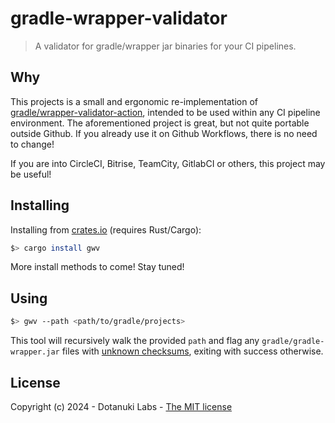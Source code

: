 # gradle-wrapper-validator

> A validator for gradle/wrapper jar binaries for your CI pipelines.

## Why

This projects is a small and ergonomic re-implementation of
[gradle/wrapper-validator-action](https://github.com/gradle/wrapper-validation-action),
intended to be used within any CI pipeline environment. The aforementioned
project is great, but not quite portable outside Github. If you already use
it on Github Workflows, there is no need to change!

If you are into CircleCI, Bitrise, TeamCity, GitlabCI or others, this project
may be useful!

## Installing

Installing from [crates.io](https://crates.io) (requires Rust/Cargo):

```bash
$> cargo install gwv
```

More install methods to come! Stay tuned!

## Using

```bash
$> gwv --path <path/to/gradle/projects>
```

This tool will recursively walk the provided `path` and flag any `gradle/gradle-wrapper.jar`
files with
[unknown checksums](https://services.gradle.org/versions/all),
exiting with success otherwise.

## License

Copyright (c) 2024 - Dotanuki Labs - [The MIT license](https://choosealicense.com/licenses/mit)
